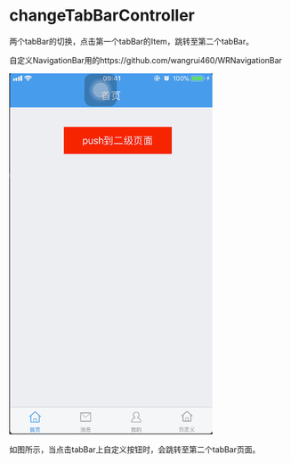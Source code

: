# changeTabBarController
两个tabBar的切换，点击第一个tabBar的Item，跳转至第二个tabBar。

自定义NavigationBar用的https://github.com/wangrui460/WRNavigationBar

![image](https://github.com/zhanggm79/changeTabBarController/blob/master/0.gif)

如图所示，当点击tabBar上自定义按钮时，会跳转至第二个tabBar页面。
